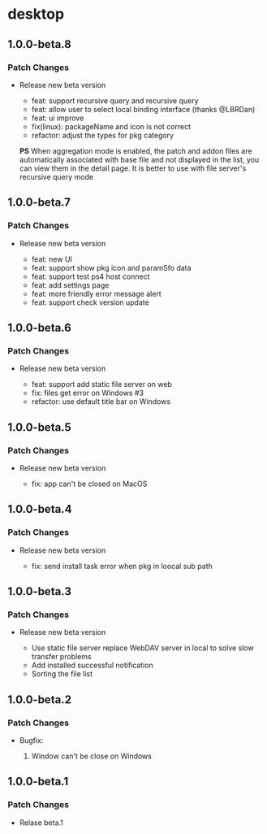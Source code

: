 # desktop

## 1.0.0-beta.8

### Patch Changes

- Release new beta version

  - feat: support recursive query and recursive query
  - feat: allow user to select local binding interface (thanks @LBRDan)
  - feat: ui improve
  - fix(linux): packageName and icon is not correct
  - refactor: adjust the types for pkg category

  **PS** When aggregation mode is enabled, the patch and addon files are automatically associated with base file and not displayed in the list, you can view them in the detail page. It is better to use with file server's recursive query mode

## 1.0.0-beta.7

### Patch Changes

- Release new beta version

  - feat: new UI
  - feat: support show pkg icon and paramSfo data
  - feat: support test ps4 host connect
  - feat: add settings page
  - feat: more friendly error message alert
  - feat: support check version update

## 1.0.0-beta.6

### Patch Changes

- Release new beta version

  - feat: support add static file server on web
  - fix: files get error on Windows #3
  - refactor: use default title bar on Windows

## 1.0.0-beta.5

### Patch Changes

- Release new beta version

  - fix: app can't be closed on MacOS

## 1.0.0-beta.4

### Patch Changes

- Release new beta version

  - fix: send install task error when pkg in loocal sub path

## 1.0.0-beta.3

### Patch Changes

- Release new beta version

  - Use static file server replace WebDAV server in local to solve slow transfer problems
  - Add installed successful notification
  - Sorting the file list

## 1.0.0-beta.2

### Patch Changes

- Bugfix:

  1. Window can't be close on Windows

## 1.0.0-beta.1

### Patch Changes

- Relase beta.1
